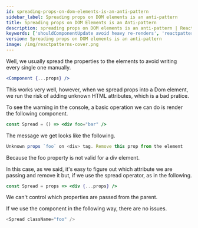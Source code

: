 ```yaml
---
id: spreading-props-on-dom-elements-is-an-anti-pattern
sidebar_label: Spreading props on DOM elements is an anti-pattern
title: Spreading props on DOM Elements is an Anti-pattern
description: spreading props on DOM elements is an anti-pattern | React Patterns, techniques, tips and tricks in development for Ract developer.
keywords: ['shouldComponentUpdate avoid heavy re-renders', 'reactpatterns', 'react patterns', 'reactjspatterns', 'reactjs patterns', 'react', 'reactjs', 'react techniques', 'react tips and tricks']
version: Spreading props on DOM elements is an anti-pattern
image: /img/reactpatterns-cover.png
---
```


Well, we usually spread the properties to the elements to avoid writing every single one manually.

```jsx
<Component {...props} />
```

This works very well, however, when we spread props into a Dom element, we run the risk of adding unknown HTML attributes, which is a bad pratice.

To see the warning in the console, a basic operation we can do is render the following component.

```jsx
const Spread = () => <div foo="bar" />
```

The message we get looks like the following.

```jsx
Unknown props `foo` on <div> tag. Remove this prop from the element
```

Because the foo property is not valid for a div element.

In this case, as we said, it's easy to figure out which attribute we are passing and remove it but, if we use the spread operator, as in the following.

```jsx
const Spread = props => <div {...props} />
```

We can't control which properties are passed from the parent.

If we use the component in the following way, there are no issues.

```js
<Spread className="foo" />
```
